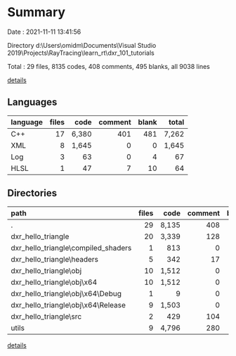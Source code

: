 # Summary

Date : 2021-11-11 13:41:56

Directory d:\Users\omidm\Documents\Visual Studio 2019\Projects\RayTracing\learn_rt\dxr_101_tutorials

Total : 29 files,  8135 codes, 408 comments, 495 blanks, all 9038 lines

[details](details.md)

## Languages
| language | files | code | comment | blank | total |
| :--- | ---: | ---: | ---: | ---: | ---: |
| C++ | 17 | 6,380 | 401 | 481 | 7,262 |
| XML | 8 | 1,645 | 0 | 0 | 1,645 |
| Log | 3 | 63 | 0 | 4 | 67 |
| HLSL | 1 | 47 | 7 | 10 | 64 |

## Directories
| path | files | code | comment | blank | total |
| :--- | ---: | ---: | ---: | ---: | ---: |
| . | 29 | 8,135 | 408 | 495 | 9,038 |
| dxr_hello_triangle | 20 | 3,339 | 128 | 156 | 3,623 |
| dxr_hello_triangle\compiled_shaders | 1 | 813 | 0 | 22 | 835 |
| dxr_hello_triangle\headers | 5 | 342 | 17 | 45 | 404 |
| dxr_hello_triangle\obj | 10 | 1,512 | 0 | 4 | 1,516 |
| dxr_hello_triangle\obj\x64 | 10 | 1,512 | 0 | 4 | 1,516 |
| dxr_hello_triangle\obj\x64\Debug | 1 | 9 | 0 | 2 | 11 |
| dxr_hello_triangle\obj\x64\Release | 9 | 1,503 | 0 | 2 | 1,505 |
| dxr_hello_triangle\src | 2 | 429 | 104 | 75 | 608 |
| utils | 9 | 4,796 | 280 | 339 | 5,415 |

[details](details.md)
